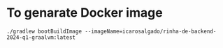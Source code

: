 # To genarate Docker image
`./gradlew bootBuildImage --imageName=icarosalgado/rinha-de-backend-2024-q1-graalvm:latest`